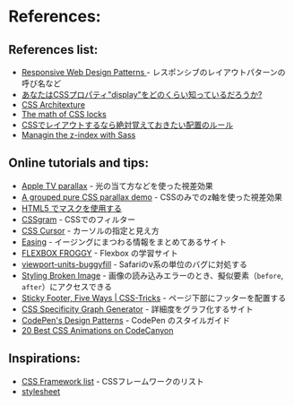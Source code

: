 # References:

## References list:
- [Responsive Web Design Patterns
](https://developers.google.com/web/fundamentals/design-and-ui/responsive/patterns/?hl=ja) - レスポンシブのレイアウトパターンの呼び名など
- [あなたはCSSプロパティ"display"をどのくらい知っているだろうか?](http://postd.cc/how-well-do-you-know-display/)
- [CSS Architexture](http://article.enja.io/articles/css-architecture.html)
- [The math of CSS locks](https://fvsch.com/code/css-locks/)
- [CSSでレイアウトするなら絶対覚えておきたい配置のルール](http://webdesignrecipes.com/css-visual-formating-model/)
- [Managin the z-index with Sass](https://alexpate.uk/journal/managing-z-index-with-sass/)

## Online tutorials and tips:
- [Apple TV parallax](http://designmodo.com/apple-tv-effect/) - 光の当て方などを使った視差効果
- [A grouped pure CSS parallax demo](http://keithclark.co.uk/articles/pure-css-parallax-websites/demo3/) - CSSのみでのz軸を使った視差効果
- [HTML5 でマスクを使用する](https://support.google.com/richmedia/answer/6286751?hl=ja)
- [CSSgram](https://github.com/una/CSSgram) - CSSでのフィルター
- [CSS Cursor](http://css-cursor.techstream.org/) - カーソルの指定と見え方
- [Easing](http://robertpenner.com/easing/) - イージングにまつわる情報をまとめてあるサイト
- [FLEXBOX FROGGY](http://flexboxfroggy.com/) - Flexbox の学習サイト
- [viewport-units-buggyfill](https://github.com/rodneyrehm/viewport-units-buggyfill) - Safariのv系の単位のバグに対処する
- [Styling Broken Image](http://bitsofco.de/styling-broken-images/) - 画像の読み込みエラーのとき、擬似要素（`before`, `after`）にアクセスできる
- [Sticky Footer, Five Ways
 | CSS-Tricks](https://css-tricks.com/couple-takes-sticky-footer/) - ページ下部にフッターを配置する
- [CSS Specificity Graph Generator](https://jonassebastianohlsson.com/specificity-graph/) - 詳細度をグラフ化するサイト
- [CodePen's Design Patterns](http://codepen.io/guide) - CodePen のスタイルガイド
- [20 Best CSS Animations on CodeCanyon](https://code.tutsplus.com/tutorials/20-best-css-animations--cms-27561)


## Inspirations:
- [CSS Framework list](https://gist.github.com/kesuiket/edd918a55cf0154953a9) - CSSフレームワークのリスト
- [stylesheet](https://stylesheets.co/)

